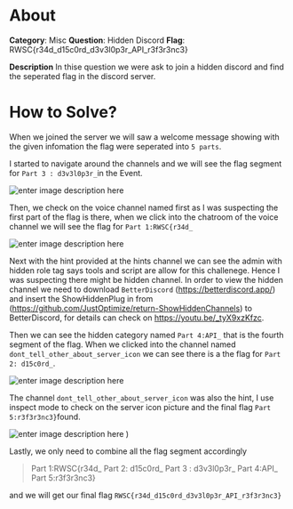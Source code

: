 ﻿# About
**Category**: Misc
**Question**: Hidden Discord
**Flag**: RWSC{r34d_d15c0rd_d3v3l0p3r_API_r3f3r3nc3}

**Description**
In thise question we were ask to join a hidden discord and find the seperated flag in the discord server.

# How to Solve?
When we joined the server we will saw a welcome message showing with the given infomation the flag were seperated into `5 parts`.  

I started to navigate around the channels and we will see the flag segment for `Part 3 : d3v3l0p3r_`in the Event.

![enter image description here](https://media.discordapp.net/attachments/1156219870975897671/1214973519830589470/image.png?ex=65fb0f44&is=65e89a44&hm=d2abfb5505fdbd322d957c55fa3a5ec97944e50e44cdde477d4c10b92693363b&=&format=webp&quality=lossless&width=965&height=601)

Then, we check on the voice channel named first as I was suspecting the first part of the flag is there, when we click into the chatroom of the voice channel we will see the flag for `Part 1:RWSC{r34d_`

![enter image description here](https://media.discordapp.net/attachments/1156219870975897671/1214974063286681600/image.png?ex=65fb0fc5&is=65e89ac5&hm=8be8226900e449e451fab837bf1d43b7eed5fed2f58a562304946643f08ed38f&=&format=webp&quality=lossless&width=651&height=488)

Next with the hint provided at the hints channel we can see the admin with hidden role tag says tools and script are allow for this challenege. Hence I was suspecting there might be hidden channel. In order to view the hidden channel we need to download 
`BetterDiscord` (https://betterdiscord.app/)
 and insert the ShowHiddenPlug in from (https://github.com/JustOptimize/return-ShowHiddenChannels) to BetterDiscord, for details can check on https://youtu.be/_tyX9xzKfzc.

Then we can see the hidden category named `Part 4:API_`  that is the fourth segment of the flag. When we clicked into the channel named `dont_tell_other_about_server_icon` we can see there is a the flag for `Part 2: d15c0rd_`.

![enter image description here](https://media.discordapp.net/attachments/1156219870975897671/1214977342129311754/image.png?ex=65fb12d3&is=65e89dd3&hm=832a1b3897b162d100b2e7f9b8a54aef17b484556d913f83586a8ae945615a11&=&format=webp&quality=lossless&width=1237&height=436)

The channel `dont_tell_other_about_server_icon` was also the hint, I use inspect mode to check on the server icon picture and the final flag `Part 5:r3f3r3nc3}`found.

![enter image description here](https://github.com/hiroyuki01233/RentasCTF-FreshHacker/assets/145642080/6b86388a-4a3c-460b-8fb7-64528539a0c9)
)

Lastly, we only need to combine all the flag segment accordingly 

> Part 1:RWSC{r34d_ 
> Part 2: d15c0rd_ 
> Part 3 : d3v3l0p3r_ 
> Part 4:API_
> Part 5:r3f3r3nc3}

and we will get our final flag `RWSC{r34d_d15c0rd_d3v3l0p3r_API_r3f3r3nc3}`

